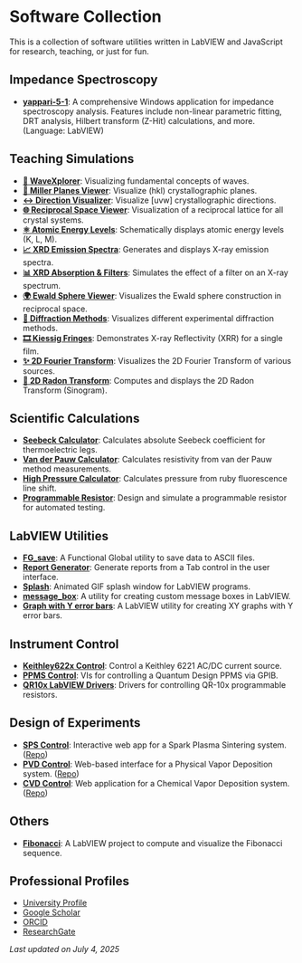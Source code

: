 # Software Collection

This is a collection of software utilities written in LabVIEW and JavaScript for research, teaching, or just for fun.

## Impedance Spectroscopy

* [**yappari-5-1**](https://github.com/nitad54448/yappari-5-1): A comprehensive Windows application for impedance spectroscopy analysis. Features include non-linear parametric fitting, DRT analysis, Hilbert transform (Z-Hit) calculations, and more. (Language: LabVIEW)

## Teaching Simulations

* [**🌊 WaveXplorer**](https://nitad54448.github.io/Enseignement/WaveXplorer.html): Visualizing fundamental concepts of waves.
* [**💎 Miller Planes Viewer**](https://nitad54448.github.io/Enseignement/Miller.html): Visualize (hkl) crystallographic planes.
* [**↔️ Direction Visualizer**](https://nitad54448.github.io/Enseignement/Directions.html): Visualize \[uvw] crystallographic directions.
* [**🌐 Reciprocal Space Viewer**](https://nitad54448.github.io/Enseignement/RSpace.html): Visualization of a reciprocal lattice for all crystal systems.
* [**⚛️ Atomic Energy Levels**](https://nitad54448.github.io/Enseignement/niveaux_atomiques.html): Schematically displays atomic energy levels (K, L, M).
* [**📈 XRD Emission Spectra**](https://nitad54448.github.io/Enseignement/Emission.html): Generates and displays X-ray emission spectra.
* [**📊 XRD Absorption & Filters**](https://nitad54448.github.io/Enseignement/filtres.html): Simulates the effect of a filter on an X-ray spectrum.
* [**🌍 Ewald Sphere Viewer**](https://nitad54448.github.io/Enseignement/ewald.html): Visualizes the Ewald sphere construction in reciprocal space.
* [**🔬 Diffraction Methods**](https://nitad54448.github.io/Enseignement/DiffractionMethods.html): Visualizes different experimental diffraction methods.
* [**🎞️ Kiessig Fringes**](https://nitad54448.github.io/Enseignement/kiessig.html): Demonstrates X-ray Reflectivity (XRR) for a single film.
* [**✨ 2D Fourier Transform**](https://nitad54448.github.io/Enseignement/FT.html): Visualizes the 2D Fourier Transform of various sources.
* [**🔄 2D Radon Transform**](https://nitad54448.github.io/Enseignement/Radon.html): Computes and displays the 2D Radon Transform (Sinogram).

## Scientific Calculations

* [**Seebeck Calculator**](https://github.com/nitad54448/calculate_Seebeck): Calculates absolute Seebeck coefficient for thermoelectric legs.
* [**Van der Pauw Calculator**](https://github.com/nitad54448/van_der_Pauw_Labview): Calculates resistivity from van der Pauw method measurements.
* [**High Pressure Calculator**](https://github.com/nitad54448/high_pressure_Ruby): Calculates pressure from ruby fluorescence line shift.
* [**Programmable Resistor**](https://github.com/nitad54448/programmable_Resistor): Design and simulate a programmable resistor for automated testing.

## LabVIEW Utilities

* [**FG_save**](https://github.com/nitad54448/FG_save): A Functional Global utility to save data to ASCII files.
* [**Report Generator**](https://github.com/nitad54448/create_report): Generate reports from a Tab control in the user interface.
* [**Splash**](https://github.com/nitad54448/splash): Animated GIF splash window for LabVIEW programs.
* [**message_box**](https://github.com/nitad54448/message_box): A utility for creating custom message boxes in LabVIEW.
* [**Graph with Y error bars**](https://github.com/nitad54448/XY_graph): A LabVIEW utility for creating XY graphs with Y error bars.

## Instrument Control

* [**Keithley622x Control**](https://github.com/nitad54448/Keithley622x_control_Labview): Control a Keithley 6221 AC/DC current source.
* [**PPMS Control**](https://github.com/nitad54448/ppms_control): VIs for controlling a Quantum Design PPMS via GPIB.
* [**QR10x LabVIEW Drivers**](https://github.com/nitad54448/QR10x_Labview_drivers): Drivers for controlling QR-10x programmable resistors.

## Design of Experiments

* [**SPS Control**](https://nitad54448.github.io/sps/): Interactive web app for a Spark Plasma Sintering system. ([Repo](https://github.com/nitad54448/sps))
* [**PVD Control**](https://nitad54448.github.io/pvd/): Web-based interface for a Physical Vapor Deposition system. ([Repo](https://github.com/nitad54448/pvd))
* [**CVD Control**](https://nitad54448.github.io/cvd/): Web application for a Chemical Vapor Deposition system. ([Repo](https://github.com/nitad54448/cvd))

## Others

* [**Fibonacci**](https://github.com/nitad54448/Fibonacci): A LabVIEW project to compute and visualize the Fibonacci sequence.

## Professional Profiles

* [University Profile](https://www.icmmo.universite-paris-saclay.fr/fr/perso/nita-dragoe/)
* [Google Scholar](https://scholar.google.com/citations?user=6S5F9fMAAAAJ&hl=fr)
* [ORCID](https://orcid.org/0000-0002-5142-9021)
* [ResearchGate](https://www.researchgate.net/profile/Nita-Dragoe)

*Last updated on July 4, 2025*